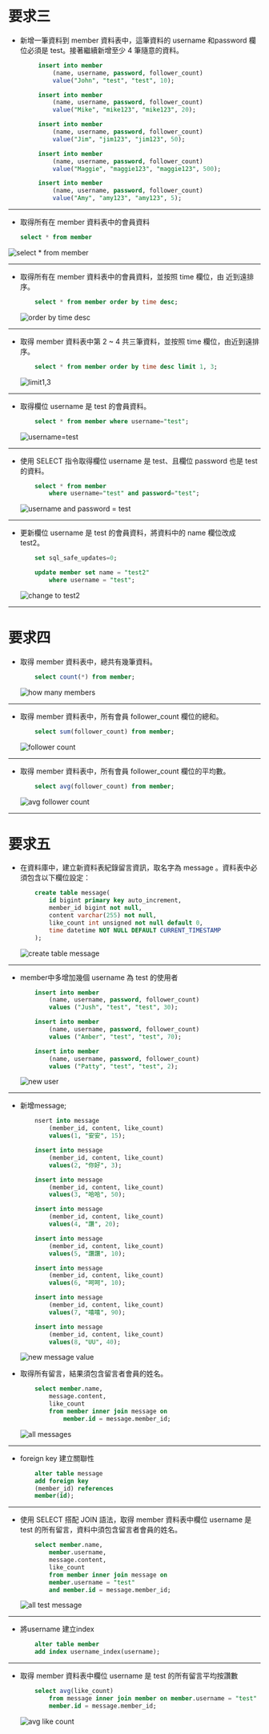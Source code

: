 # 要求三

* 新增⼀筆資料到 member 資料表中，這筆資料的 username 和password 欄位必須是 test。接著繼續新增⾄少 4 筆隨意的資料。

   ```sql
        insert into member
            (name, username, password, follower_count) 
            value("John", "test", "test", 10);
  
        insert into member
            (name, username, password, follower_count)
            value("Mike", "mike123", "mike123", 20);

        insert into member
            (name, username, password, follower_count)
            value("Jim", "jim123", "jim123", 50);

        insert into member
            (name, username, password, follower_count)
            value("Maggie", "maggie123", "maggie123", 500);

        insert into member
            (name, username, password, follower_count)
            value("Amy", "amy123", "amy123", 5);
    ```

----

* 取得所有在 member 資料表中的會員資料

  ``` sql
  select * from member
  ```

![select * from member](/imgs/%E4%BD%BF%E7%94%A8select%E6%8C%87%E4%BB%A4%E5%8F%96%E5%BE%97%E6%89%80%E6%9C%89%E5%9C%A8%20member%20%E8%B3%87%E6%96%99%E8%A1%A8%E4%B8%AD%E7%9A%84%E6%9C%83%E5%93%A1%E8%B3%87%E6%96%99.png)

----

* 取得所有在 member 資料表中的會員資料，並按照 time 欄位，由
近到遠排序。

    ``` sql
        select * from member order by time desc;
    ```

    ![order by time desc](/imgs/time由近到遠.png)

----

* 取得 member 資料表中第 2 ~ 4 共三筆資料，並按照 time 欄位，由近到遠排序。

    ```sql
        select * from member order by time desc limit 1, 3;
    ```

    ![limit1,3](/imgs/2-4筆資料.png)

----

* 取得欄位 username 是 test 的會員資料。
  
    ```sql
        select * from member where username="test";
    ```

    ![username=test](/imgs/username.png)

----

  
* 使⽤ SELECT 指令取得欄位 username 是 test、且欄位 password 也是 test 的資料。
  
    
    ```sql
        select * from member 
            where username="test" and password="test";
    ```
    ![username and password = test](/imgs/username%20&&%20password.png)

----

* 更新欄位 username 是 test 的會員資料，將資料中的 name 欄位改成 test2。

    ```sql
        set sql_safe_updates=0;

        update member set name = "test2" 
            where username = "test";
    ```
    ![change to test2](imgs/test2.png)

----

# 要求四

* 取得 member 資料表中，總共有幾筆資料。

    ```sql
        select count(*) from member;
    ```
    ![how many members](/imgs/共有幾位會員.png)

----

* 取得 member 資料表中，所有會員 follower_count 欄位的總和。

    ```sql
        select sum(follower_count) from member;
    ```
    
    ![follower count](/imgs/總和.png)

----

* 取得 member 資料表中，所有會員 follower_count 欄位的平均數。

    ```sql
        select avg(follower_count) from member;
    ```

    ![avg follower count](/imgs/截圖%202022-10-17%20下午6.19.57.png)

----

# 要求五

* 在資料庫中，建立新資料表紀錄留⾔資訊，取名字為 message 。資料表中必須包含以下欄位設定：

    ```sql
        create table message(
            id bigint primary key auto_increment,
            member_id bigint not null,
            content varchar(255) not null,
            like_count int unsigned not null default 0,
            time datetime NOT NULL DEFAULT CURRENT_TIMESTAMP
        );
    ```

    ![create table message](/imgs/要求五之一.png)

----

* member中多增加幾個 username 為 test 的使用者

    ```sql
        insert into member 
            (name, username, password, follower_count) 
            values ("Jush", "test", "test", 30);

        insert into member 
            (name, username, password, follower_count) 
            values ("Amber", "test", "test", 70);

        insert into member 
            (name, username, password, follower_count) 
            values ("Patty", "test", "test", 2);
    ```
    ![new user](/imgs/新增username為test的只用者.png)

----

* 新增message;

    ```sql
        nsert into message 
            (member_id, content, like_count) 
            values(1, "安安", 15);

        insert into message 
            (member_id, content, like_count) 
            values(2, "你好", 3);

        insert into message 
            (member_id, content, like_count) 
            values(3, "哈哈", 50);

        insert into message 
            (member_id, content, like_count) 
            values(4, "讚", 20);

        insert into message 
            (member_id, content, like_count) 
            values(5, "讚讚", 10);

        insert into message 
            (member_id, content, like_count) 
            values(6, "呵呵", 10);

        insert into message 
            (member_id, content, like_count) 
            values(7, "嘻嘻", 90);

        insert into message 
            (member_id, content, like_count) 
            values(8, "UU", 40);
    ```
    ![new message value](/imgs/新增message.png)

* 取得所有留⾔，結果須包含留⾔者會員的姓名。

    ```sql
        select member.name, 
            message.content, 
            like_count 
            from member inner join message on 
                member.id = message.member_id;
    ```
    ![all messages](/imgs/取得所有包含姓名的留言.png)

----

* foreign key 建立關聯性

    ```sql
        alter table message 
        add foreign key
        (member_id) references 
        member(id);
    ```

----

* 使⽤ SELECT 搭配 JOIN 語法，取得 member 資料表中欄位 username 是 test 的所有留⾔，資料中須包含留⾔者會員的姓名。

    ```sql
        select member.name, 
            member.username, 
            message.content, 
            like_count 
            from member inner join message on 
            member.username = "test"
            and member.id = message.member_id;
    ```
    ![all test message](/imgs/username為%20test%20的留言資料.png)

----

* 將username 建立index

    ```sql
        alter table member 
        add index username_index(username);
    ```

----

* 取得 member 資料表中欄位 username 是 test 的所有留⾔平均按讚數

    ```sql
        select avg(like_count) 
            from message inner join member on member.username = "test" and
            member.id = message.member_id;
    ```
    ![avg like count](/imgs/username為%20test%20的平均讚數.png)
